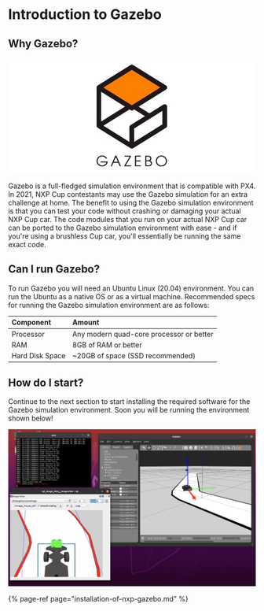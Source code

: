 # Introduction to Gazebo

## Why Gazebo?

![](../.gitbook/assets/image%20%2810%29.png)

Gazebo is a full-fledged simulation environment that is compatible with PX4. In 2021, NXP Cup contestants may use the Gazebo simulation for an extra challenge at home. The benefit to using the Gazebo simulation environment is that you can test your code without crashing or damaging your actual NXP Cup car. The code modules that you run on your actual NXP Cup car can be ported to the Gazebo simulation environment with ease - and if you're using a brushless Cup car, you'll essentially be running the same exact code.

## Can I run Gazebo?

To run Gazebo you will need an Ubuntu Linux \(20.04\) environment. You can run the Ubuntu as a native OS or as a virtual machine. Recommended specs for running the Gazebo simulation environment are as follows:

| Component | Amount |
| :--- | :--- |
| Processor | Any modern quad-core processor or better |
| RAM | 8GB of RAM or better |
| Hard Disk Space | ~20GB of space \(SSD recommended\) |

## How do I start?

Continue to the next section to start installing the required software for the Gazebo simulation environment. Soon you will be running the environment shown below!

![NXP Cup Car in Gazebo Simulation](../.gitbook/assets/image%20%2811%29.png)

{% page-ref page="installation-of-nxp-gazebo.md" %}

